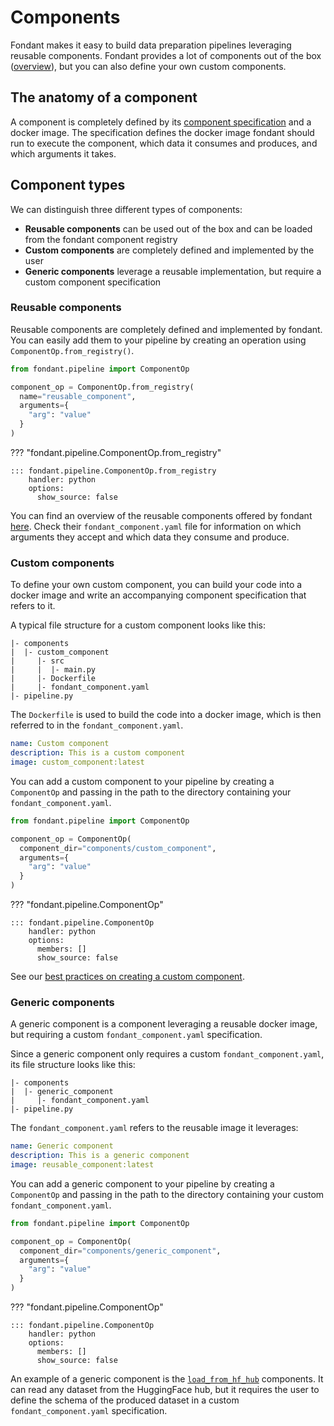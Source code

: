 # Components

Fondant makes it easy to build data preparation pipelines leveraging reusable components. Fondant
provides a lot of components out of the box
([overview](hub.md)), but you can also define your
own custom components.

## The anatomy of a component

A component is completely defined by its [component specification](../components/component_spec.md) and a 
docker image. The specification defines the docker image fondant should run to execute the 
component, which data it consumes and produces, and which arguments it takes.

## Component types

We can distinguish three different types of components:

- **Reusable components** can be used out of the box and can be loaded from the fondant 
  component registry
- **Custom components** are completely defined and implemented by the user
- **Generic components** leverage a reusable implementation, but require a custom component 
  specification

### Reusable components

Reusable components are completely defined and implemented by fondant. You can easily add them 
to your pipeline by creating an operation using `ComponentOp.from_registry()`.

```python
from fondant.pipeline import ComponentOp

component_op = ComponentOp.from_registry(
  name="reusable_component",
  arguments={
    "arg": "value"
  }
)
```

??? "fondant.pipeline.ComponentOp.from_registry"

    ::: fondant.pipeline.ComponentOp.from_registry
        handler: python
        options:
          show_source: false

You can find an overview of the reusable components offered by fondant 
[here](https://github.com/ml6team/fondant/tree/main/components). Check their 
`fondant_component.yaml` file for information on which arguments they accept and which data they 
consume and produce.

### Custom components

To define your own custom component, you can build your code into a docker image and write an 
accompanying component specification that refers to it.

A typical file structure for a custom component looks like this:
```
|- components
|  |- custom_component
|     |- src
|     |  |- main.py
|     |- Dockerfile
|     |- fondant_component.yaml
|- pipeline.py
```

The `Dockerfile` is used to build the code into a docker image, which is then referred to in the 
`fondant_component.yaml`. 

```yaml title="components/custom_component/fondant_component.yaml"
name: Custom component
description: This is a custom component
image: custom_component:latest
```

You can add a custom component to your pipeline by creating a `ComponentOp` and passing in the path 
to the directory containing your `fondant_component.yaml`.

```python title="pipeline.py"
from fondant.pipeline import ComponentOp

component_op = ComponentOp(
  component_dir="components/custom_component",
  arguments={
    "arg": "value"
  }
)
```

??? "fondant.pipeline.ComponentOp"

    ::: fondant.pipeline.ComponentOp
        handler: python
        options:
          members: []
          show_source: false

See our [best practices on creating a custom component](../components/custom_component.md).

### Generic components

A generic component is a component leveraging a reusable docker image, but requiring a custom 
`fondant_component.yaml` specification.

Since a generic component only requires a custom `fondant_component.yaml`, its file structure 
looks like this:
```
|- components
|  |- generic_component
|     |- fondant_component.yaml
|- pipeline.py
```

The `fondant_component.yaml` refers to the reusable image it leverages:

```yaml title="components/generic_component/fondant_component.yaml"
name: Generic component
description: This is a generic component
image: reusable_component:latest
```

You can add a generic component to your pipeline by creating a `ComponentOp` and passing in the path
to the directory containing your custom `fondant_component.yaml`.

```python title="pipeline.py"
from fondant.pipeline import ComponentOp

component_op = ComponentOp(
  component_dir="components/generic_component",
  arguments={
    "arg": "value"
  }
)
```

??? "fondant.pipeline.ComponentOp"

    ::: fondant.pipeline.ComponentOp
        handler: python
        options:
          members: []
          show_source: false

An example of a generic component is the 
[`load_from_hf_hub`](https://github.com/ml6team/fondant/tree/main/components/load_from_hf_hub) 
components. It can read any dataset from the HuggingFace hub, but it requires the user to define 
the schema of the produced dataset in a custom `fondant_component.yaml` specification.

